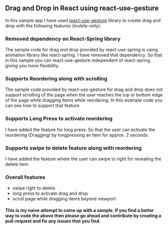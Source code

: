 ## Drag and Drop in React using react-use-gesture

In this sample app I have used [react-use-gesture](https://github.com/react-spring/react-use-gesture) library to create drag and drop with the following features (mobile-only).

### Removed dependency on React-Spring library 

The sample code for drag and drop provided by react-use-spring is using animation library like react-spring. I have removed that dependency. So that in this sample you can react-use-gesture independent of react-spring giving you more flexibility.

### Supports Reordering along with scrolling

The sample code provided by react-use-gesture for drag and drop does not support scrolling of the page when the user reaches the top or bottom edge of the page while dragging items while reordering. In this example code you can see how to support that feature. 

### Supports Long Press to activate reordering

I have added the feature for long press. So that the user can activate the reordering (Dragging) by longpressing an item for approx. 2 seconds. 

### Supports swipe to delete feature along with reordering

I have added the feature where the user can swipe to right for revealing the delete item. 

### Overall features

 - swipe right to delete
 - long press to activate drag and drop 
 - scroll page while dragging items beyond viewport

 #### This is my naive attempt to come up with a sample. If you find a better way to code the above then please go ahead and contribute by creating a pull-request and fix any issues that you find. 